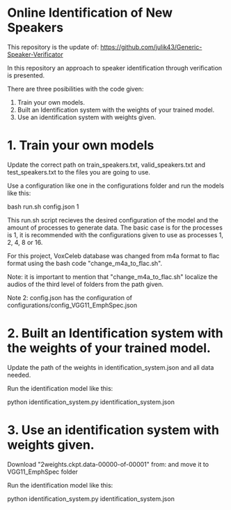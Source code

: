 # Online Identification of New Speakers

This repository is the update of: https://github.com/julik43/Generic-Speaker-Verificator

In this repository an approach to speaker identification through verification is presented.

There are three posibilities with the code given:
1. Train your own models.
2. Built an Identification system with the weights of your trained model.
3. Use an identification system with weights given.


# 1. Train your own models

Update the correct path on train_speakers.txt, valid_speakers.txt and test_speakers.txt to the files you are going to use.

Use a configuration like one in the configurations folder and run the models like this:

bash run.sh config.json 1

This run.sh script recieves the desired configuration of the model and the amount of processes to generate data. The basic case is for the processes is 1, it is recommended with the configurations given to use as processes 1, 2, 4, 8 or 16.

For this project, VoxCeleb database was changed from m4a format to flac format using the bash code "change_m4a_to_flac.sh".

Note: it is important to mention that "change_m4a_to_flac.sh" localize the audios of the third level of folders from the path given.

Note 2: config.json has the configuration of configurations/config_VGG11_EmphSpec.json


# 2. Built an Identification system with the weights of your trained model.

Update the path of the weights in identification_system.json and all data needed.

Run the identification model like this:

python identification_system.py identification_system.json


# 3. Use an identification system with weights given.

Download "2weights.ckpt.data-00000-of-00001" from: and move it to VGG11_EmphSpec folder

Run the identification model like this:

python identification_system.py identification_system.json